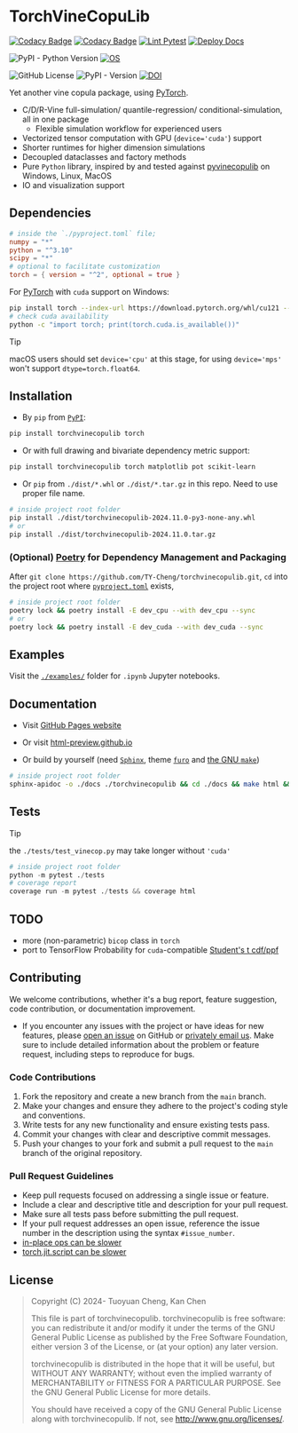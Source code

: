 # TorchVineCopuLib

[![Codacy Badge](https://app.codacy.com/project/badge/Grade/e8a7a7448b2043d9bbefafc5a3ec14f7)](https://app.codacy.com/gh/TY-Cheng/torchvinecopulib/dashboard?utm_source=gh&utm_medium=referral&utm_content=&utm_campaign=Badge_grade)
[![Codacy Badge](https://app.codacy.com/project/badge/Coverage/e8a7a7448b2043d9bbefafc5a3ec14f7)](https://app.codacy.com?utm_source=gh&utm_medium=referral&utm_content=&utm_campaign=Badge_coverage)
[![Lint Pytest](https://github.com/TY-Cheng/torchvinecopulib/actions/workflows/python-package.yml/badge.svg?branch=main)](https://github.com/TY-Cheng/torchvinecopulib/actions/workflows/python-package.yml)
[![Deploy Docs](https://github.com/TY-Cheng/torchvinecopulib/actions/workflows/static.yml/badge.svg?branch=main)](https://github.com/TY-Cheng/torchvinecopulib/actions/workflows/static.yml)

![PyPI - Python Version](https://img.shields.io/pypi/pyversions/torchvinecopulib)
[![OS](https://img.shields.io/badge/OS-Windows%7CmacOS%7CUbuntu-blue)](https://github.com/TY-Cheng/torchvinecopulib/actions/workflows/python-package.yml)

![GitHub License](https://img.shields.io/github/license/ty-cheng/torchvinecopulib)
![PyPI - Version](https://img.shields.io/pypi/v/torchvinecopulib)
[![DOI](https://zenodo.org/badge/768037665.svg)](https://zenodo.org/doi/10.5281/zenodo.10836953)

Yet another vine copula package, using [PyTorch](https://pytorch.org/get-started/locally/).

- C/D/R-Vine full-simulation/ quantile-regression/ conditional-simulation, all in one package
  - Flexible simulation workflow for experienced users
- Vectorized tensor computation with GPU (`device='cuda'`) support
- Shorter runtimes for higher dimension simulations
- Decoupled dataclasses and factory methods
- Pure `Python` library, inspired by and tested against [pyvinecopulib](https://github.com/vinecopulib/pyvinecopulib/) on Windows, Linux, MacOS
- IO and visualization support

## Dependencies

```toml
# inside the `./pyproject.toml` file;
numpy = "*"
python = "^3.10"
scipy = "*"
# optional to facilitate customization
torch = { version = "^2", optional = true }
```

For [PyTorch](https://pytorch.org/get-started/locally/) with `cuda` support on Windows:

```bash
pip install torch --index-url https://download.pytorch.org/whl/cu121 --force-reinstall
# check cuda availability
python -c "import torch; print(torch.cuda.is_available())"
```

> [!TIP]
> macOS users should set `device='cpu'` at this stage, for using `device='mps'` won't support `dtype=torch.float64`.

## Installation

- By `pip` from [`PyPI`](https://pypi.org/project/torchvinecopulib/):

```bash
pip install torchvinecopulib torch
```

- Or with full drawing and bivariate dependency metric support:

```bash
pip install torchvinecopulib torch matplotlib pot scikit-learn
```

- Or `pip` from `./dist/*.whl` or `./dist/*.tar.gz` in this repo.
  Need to use proper file name.

```bash
# inside project root folder
pip install ./dist/torchvinecopulib-2024.11.0-py3-none-any.whl
# or
pip install ./dist/torchvinecopulib-2024.11.0.tar.gz
```

### (Optional) [Poetry](https://python-poetry.org/docs/) for Dependency Management and Packaging

After `git clone https://github.com/TY-Cheng/torchvinecopulib.git`, `cd` into the project root where [`pyproject.toml`](https://github.com/TY-Cheng/torchvinecopulib/blob/main/pyproject.toml) exists,

```bash
# inside project root folder
poetry lock && poetry install -E dev_cpu --with dev_cpu --sync
# or
poetry lock && poetry install -E dev_cuda --with dev_cuda --sync
```

## Examples

Visit the [`./examples/`](https://github.com/TY-Cheng/torchvinecopulib/tree/main/examples) folder for `.ipynb` Jupyter notebooks.

## Documentation

- Visit [GitHub Pages website](https://ty-cheng.github.io/torchvinecopulib/)

- Or visit [html-preview.github.io](https://html-preview.github.io/?url=https%3A%2F%2Fgithub.com%2FTY-Cheng%2Ftorchvinecopulib%2Fblob%2Fmain%2Fdocs%2F_build%2Fhtml%2Findex.html)

- Or build by yourself (need [`Sphinx`](https://github.com/sphinx-doc/sphinx), theme [`furo`](https://github.com/pradyunsg/furo) and [the GNU `make`](https://www.gnu.org/software/make/))

```bash
# inside project root folder
sphinx-apidoc -o ./docs ./torchvinecopulib && cd ./docs && make html && cd ..
```

## Tests

> [!TIP]
> the `./tests/test_vinecop.py` may take longer without `'cuda'`

```python
# inside project root folder
python -m pytest ./tests
# coverage report
coverage run -m pytest ./tests && coverage html
```

## TODO

- more (non-parametric) `bicop` class in `torch`
- port to TensorFlow Probability for `cuda`-compatible [Student's t cdf/ppf](https://www.tensorflow.org/probability/api_docs/python/tfp/distributions/StudentT)

## Contributing

We welcome contributions, whether it's a bug report, feature suggestion, code contribution, or documentation improvement.

- If you encounter any issues with the project or have ideas for new features, please [open an issue](https://github.com/TY-Cheng/torchvinecopulib/issues/new) on GitHub or [privately email us](mailto:cty120120@gmail.com). Make sure to include detailed information about the problem or feature request, including steps to reproduce for bugs.

### Code Contributions

1. Fork the repository and create a new branch from the `main` branch.
2. Make your changes and ensure they adhere to the project's coding style and conventions.
3. Write tests for any new functionality and ensure existing tests pass.
4. Commit your changes with clear and descriptive commit messages.
5. Push your changes to your fork and submit a pull request to the `main` branch of the original repository.

### Pull Request Guidelines

- Keep pull requests focused on addressing a single issue or feature.
- Include a clear and descriptive title and description for your pull request.
- Make sure all tests pass before submitting the pull request.
- If your pull request addresses an open issue, reference the issue number in the description using the syntax `#issue_number`.
- [in-place ops can be slower](https://discuss.pytorch.org/t/are-inplace-operations-faster/61209/4)
- [torch.jit.script can be slower](https://discuss.pytorch.org/t/why-is-torch-jit-script-slower/120131/6)

## License

> Copyright (C) 2024- Tuoyuan Cheng, Kan Chen
>
> This file is part of torchvinecopulib.
> torchvinecopulib is free software: you can redistribute it and/or modify
> it under the terms of the GNU General Public License as published by
> the Free Software Foundation, either version 3 of the License, or
> (at your option) any later version.
>
> torchvinecopulib is distributed in the hope that it will be useful,
> but WITHOUT ANY WARRANTY; without even the implied warranty of
> MERCHANTABILITY or FITNESS FOR A PARTICULAR PURPOSE. See the
> GNU General Public License for more details.
>
> You should have received a copy of the GNU General Public License
> along with torchvinecopulib. If not, see <http://www.gnu.org/licenses/>.
